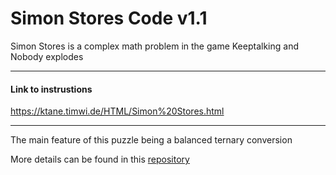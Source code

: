 # Simon Stores Code v1.1

Simon Stores is a complex math problem in the game Keeptalking and Nobody explodes

----
#### Link to instrustions
<https://ktane.timwi.de/HTML/Simon%20Stores.html>

----

The main feature of this puzzle being a balanced ternary conversion 

More details can be found in this [repository](https://github.com/BrandonPacewic/BalancedTernaryConverter)